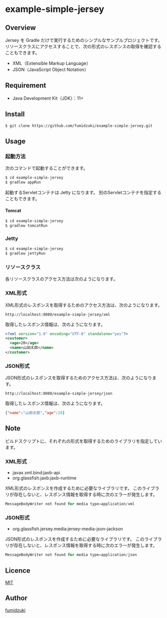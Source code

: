 # example-simple-jersey

## Overview

Jersey を Gradle だけで実行するためのシンプルなサンプルプロジェクトです。
リソースクラスにアクセスすることで、次の形式のレスポンスの取得を確認することもできます。

* XML（Extensible Markup Language）
* JSON（JavaScript Object Notation）

## Requirement

* Java Development Kit（JDK）：11+

## Install

```sh
$ git clone https://github.com/fumidzuki/example-simple-jersey.git
```

## Usage

### 起動方法

次のコマンドで起動することができます。

```sh
$ cd example-simple-jersey
$ gradlew appRun
```

起動するServletコンテナは Jetty になります。
別のServletコンテナを指定することもできます。

#### Tomcat

```sh
$ cd example-simple-jersey
$ gradlew tomcatRun
```

### Jetty

```sh
$ cd example-simple-jersey
$ gradlew jettyRun
```

### リソースクラス

各リソースクラスのアクセス方法は次のようになります。

### XML形式

XML形式のレスポンスを取得するためのアクセス方法は、次のようになります。

```http
http://localhost:8080/example-simple-jersey/xml
```

取得したレスポンス情報は、次のようになります。

```xml
<?xml version="1.0" encoding="UTF-8" standalone="yes"?>
<customer>
  <age>20</age>
  <name>山田太郎</name>
</customer>
```

### JSON形式

JSON形式のレスポンスを取得するためのアクセス方法は、次のようになります。

```http
http://localhost:8080/example-simple-jersey/json
```

取得したレスポンス情報は、次のようになります。

```json
{"name":"山田太郎","age":20}
```

## Note

ビルドスクリプトに、それぞれの形式を取得するためのライブラリを指定しています。

### XML形式

* javax.xml.bind:jaxb-api
* org.glassfish.jaxb:jaxb-runtime

XML形式のレスポンスを作成するために必要なライブラリです。
このライブラリが存在しないと、レスポンス情報を取得する時に次のエラーが発生します。

```java
MessageBodyWriter not found for media type=application/xml
```

### JSON形式

* org.glassfish.jersey.media:jersey-media-json-jackson

JSON形式のレスポンスを作成するために必要なライブラリです。
このライブラリが存在しないと、レスポンス情報を取得する時に次のエラーが発生します。

```java
MessageBodyWriter not found for media type=application/json
```

## Licence

[MIT](https://github.com/fumidzuki/example-simple-jersey/blob/master/LICENSE)

## Author

[fumidzuki](https://fumidzuki.com)